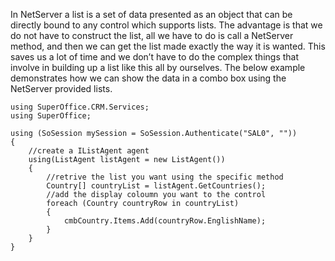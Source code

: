 <properties date="2016-06-24"
SortOrder="9"
/>

In NetServer a list is a set of data presented as an object that can be directly bound to any control which supports lists. The advantage is that we do not have to construct the list, all we have to do is call a NetServer method, and then we can get the list made exactly the way it is wanted. This saves us a lot of time and we don’t have to do the complex things that involve in building up a list like this all by ourselves. The below example demonstrates how we can show the data in a combo box using the NetServer provided lists.  

```
using SuperOffice.CRM.Services;
using SuperOffice;
 
using (SoSession mySession = SoSession.Authenticate("SAL0", ""))
{
    //create a IListAgent agent
    using(ListAgent listAgent = new ListAgent())
    {
        //retrive the list you want using the specific method
        Country[] countryList = listAgent.GetCountries();
        //add the display coloumn you want to the control
        foreach (Country countryRow in countryList)
        {
            cmbCountry.Items.Add(countryRow.EnglishName);
        }
    }
}
```

